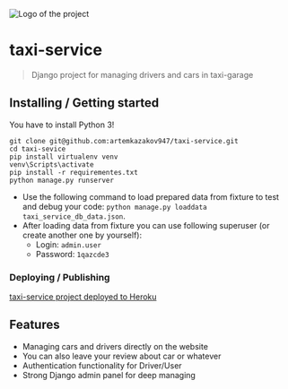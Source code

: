  
![Logo of the project](https://www.pngall.com/wp-content/uploads/13/Taxi-Yellow.png)

# taxi-service
> Django project for managing drivers and cars in taxi-garage


## Installing / Getting started

You have to install Python 3!

```shell
git clone git@github.com:artemkazakov947/taxi-service.git
cd taxi-sevice
pip install virtualenv venv
venv\Scripts\activate
pip install -r requirementes.txt
python manage.py runserver 
```
- Use the following command to load prepared data from fixture to test and debug your code:
  `python manage.py loaddata taxi_service_db_data.json`.
- After loading data from fixture you can use following superuser (or create another one by yourself):
  - Login: `admin.user`
  - Password: `1qazcde3`


### Deploying / Publishing

[taxi-service project deployed to Heroku](https://taxi-service1.herokuapp.com/)



## Features


* Managing cars and drivers directly on the website
* You can also leave your review about car or whatever
* Authentication functionality for Driver/User
* Strong Django admin panel for deep managing
